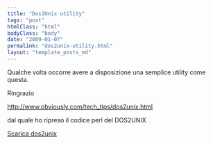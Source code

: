 ```yaml
---
title: "Dos2Unix utility"
tags: "post"
htmlClass: "html"
bodyClass: "body"
date: "2009-01-07"
permalink: "dos2unix-utility.html"
layout: "template_posts_md"
---
```

<p>Qualche volta occorre avere a disposizione una semplice utility come questa.</p>
<p>Ringrazio</p>
<p><a href="http://www.obviously.com/tech_tips/dos2unix.html">http://www.obviously.com/tech_tips/dos2unix.html</a></p>
<p>dal quale ho ripreso il codice perl del DOS2UNIX</p>
<p><a href="http://blog.maurizio.proietti.name/wp-content/uploads/2009/01/dos2unix.pl">Scarica dos2unix</a></p>
